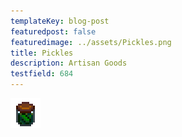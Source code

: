 ```yaml
---
templateKey: blog-post
featuredpost: false
featuredimage: ../assets/Pickles.png
title: Pickles
description: Artisan Goods
testfield: 684
---
```

![Pickles](../assets/Pickles.png)